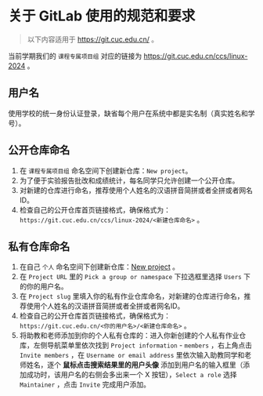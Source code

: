 # 关于 GitLab 使用的规范和要求

> 以下内容适用于 https://git.cuc.edu.cn/ 。

当前学期我们的 `课程专属项目组` 对应的链接为 https://git.cuc.edu.cn/ccs/linux-2024 。

## 用户名

使用学校的统一身份认证登录，缺省每个用户在系统中都是实名制（真实姓名和学号）。

## 公开仓库命名

1. 在 `课程专属项目组` 命名空间下创建新仓库：`New project`。
2. 为了便于实验报告批改和成绩统计，每名同学只允许创建一个公开仓库。
3. 对新建的仓库进行命名，推荐使用个人姓名的汉语拼音简拼或者全拼或者网名ID。
4. 检查自己的公开仓库首页链接格式，确保格式为： `https://git.cuc.edu.cn/ccs/linux-2024/<新建仓库命名>` 。

## 私有仓库命名

1. 在自己 `个人` 命名空间下创建新仓库：[New project](https://git.cuc.edu.cn/projects/new#blank_project) 。
2. 在 `Project URL` 里的 `Pick a group or namespace` 下拉选框里选择 `Users` 下的你的用户名。
3. 在 `Project slug` 里填入你的私有作业仓库命名，对新建的仓库进行命名，推荐使用个人姓名的汉语拼音简拼或者全拼或者网名ID。
4. 检查自己的公开仓库首页链接格式，确保格式为： `https://git.cuc.edu.cn/<你的用户名>/<新建仓库命名>` 。
5. 将助教和老师添加到你的个人私有仓库的：进入你新创建的个人私有作业仓库，左侧导航菜单里依次找到 `Project information` - `members` ，右上角点击 `Invite members` ，在 `Username or email address` 里依次输入助教同学和老师姓名，逐个 **鼠标点击搜索结果里的用户头像** 添加到用户名的输入框里（添加成功时，该用户名的右侧会多出来一个 X 按钮），`Select a role` 选择 `Maintainer` ，点击 `Invite` 完成用户添加。

